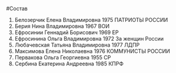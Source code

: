 #Состав
1. Белозерчик Елена Владимировна 1975 ПАТРИОТЫ РОССИИ
2. Берия Нина Владимировна 1967 ВОИ
3. Ефросинии Геннадий Борисович 1969 ЕР
4. Ефросинина Ольга Владимировна 1972 За женщин России
5. Любачевская Татьяна Владимировна 1977 ЛДПР
6. Максимова Елена Николаевна 1976 КОММУНИСТЫ РОССИИ
7. Первакова Ольга Георгиевна 1955 СР
8. Сербина Екатерина Андреевна 1985 КПРФ
